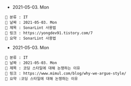 - 2021-05-03. Mon

```
📌 분류 : IT
📆 날짜 : 2021-05-03. Mon
🎯 제목 : SonarLint 사용법
🧬 링크 : https://yongdev91.tistory.com/7
📖 요약 : SonarLint 사용법
```

- 2021-05-03. Mon

```
📌 분류 : IT
📆 날짜 : 2021-05-03. Mon
🎯 제목 : 코딩 스타일에 대해 논쟁하는 이유
🧬 링크 : https://www.mimul.com/blog/why-we-argue-style/
📖 요약 :코딩 스타일에 대해 논쟁하는 이유
```
